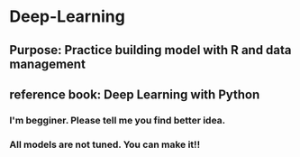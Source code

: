# Deep-Learning
## Purpose: Practice building model with R and data management
## reference book: Deep Learning with Python

### I'm begginer. Please tell me you find better idea.
### All models are not tuned. You can make it!!
